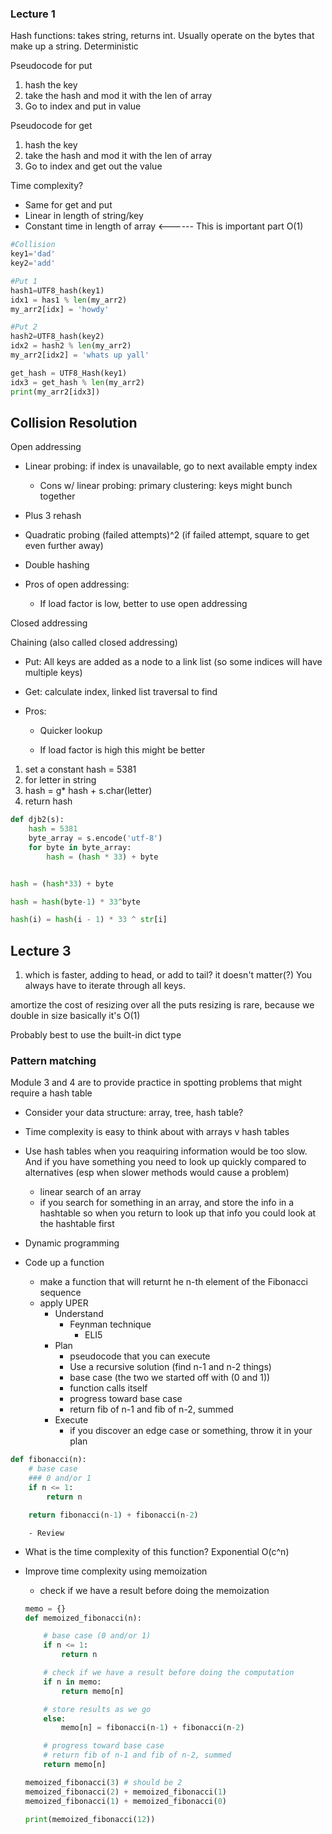 ### Lecture 1
Hash functions: takes string, returns int. Usually operate on the bytes that make up a string. Deterministic

Pseudocode for put
1. hash the key
2. take the hash and mod it with the len of array
3. Go to index and put in value

Pseudocode for get
1. hash the key
2. take the hash and mod it with the len of array
3. Go to index and get out the value

Time complexity?
- Same for get and put
- Linear in length of string/key
- Constant time in length of array <------ This is important part
O(1)

```python
#Collision
key1='dad'
key2='add'

#Put 1
hash1=UTF8_hash(key1)
idx1 = has1 % len(my_arr2)
my_arr2[idx] = 'howdy'

#Put 2
hash2=UTF8_hash(key2)
idx2 = hash2 % len(my_arr2)
my_arr2[idx2] = 'whats up yall'

get_hash = UTF8_Hash(key1)
idx3 = get_hash % len(my_arr2)
print(my_arr2[idx3])
```

## Collision Resolution

Open addressing 

- Linear probing: if index is unavailable, go to next available empty index
    - Cons w/ linear probing: primary clustering: keys might bunch together

- Plus 3 rehash

- Quadratic probing (failed attempts)^2 (if failed attempt, square to get even further away)

- Double hashing 

- Pros of open addressing:

    - If load factor is low, better to use open addressing


Closed addressing

Chaining (also called closed addressing)

- Put: All keys are added as a node to a link list (so some indices will have multiple keys)

- Get: calculate index, linked list traversal to find

- Pros:

    - Quicker lookup

    - If load factor is high this might be better


1. set a constant hash = 5381
2. for letter in string
3. hash = g* hash + s.char(letter)
2. return hash

```python
def djb2(s):
    hash = 5381
    byte_array = s.encode('utf-8')
    for byte in byte_array:
        hash = (hash * 33) + byte


hash = (hash*33) + byte

hash = hash(byte-1) * 33^byte

hash(i) = hash(i - 1) * 33 ^ str[i]
```

## Lecture 3
1. which is faster, adding to head, or add to tail? it doesn't matter(?) 
You always have to iterate through all keys.

amortize the cost of resizing over all the puts
resizing is rare, because we double in size
basically it's O(1)

Probably best to use the built-in dict type

### Pattern matching 
Module 3 and 4 are to provide practice in spotting problems that might require a hash table

- Consider your data structure: array, tree, hash table?

- Time complexity is easy to think about with arrays v hash tables

- Use hash tables when you reaquiring information would be too slow. And if you have something you need to look up quickly
compared to alternatives (esp when slower methods would cause a problem)
    - linear search of an array
    - if you search for something in an array, and store the info in a hashtable so when you return to look up that info you could look
    at the hashtable first 

- Dynamic programming

- Code up a function
    - make a function that will returnt he n-th element of the Fibonacci sequence
    - apply UPER
        - Understand
            - Feynman technique
                - ELI5 
        - Plan
            - pseudocode that you can execute
            - Use a recursive solution (find n-1 and n-2 things)
            - base case (the two we started off with (0 and 1))
            - function calls itself
            - progress toward base case
            - return fib of n-1 and fib of n-2, summed
        - Execute
            - if you discover an edge case or something, throw it in your plan

```python
def fibonacci(n):
    # base case
    ### 0 and/or 1
    if n <= 1:
        return n

    return fibonacci(n-1) + fibonacci(n-2)
```
            
        - Review

- What is the time complexity of this function? Exponential O(c^n)

- Improve time complexity using memoization
    - check if we have a result before doing the memoization

    ```python
    memo = {}
    def memoized_fibonacci(n):

        # base case (0 and/or 1)
        if n <= 1:
            return n

        # check if we have a result before doing the computation
        if n in memo:
            return memo[n]
    
        # store results as we go
        else: 
            memo[n] = fibonacci(n-1) + fibonacci(n-2)
    
        # progress toward base case
        # return fib of n-1 and fib of n-2, summed 
        return memo[n]

    memoized_fibonacci(3) # should be 2
    memoized_fibonacci(2) + memoized_fibonacci(1)
    memoized_fibonacci(1) + memoized_fibonacci(0)

    print(memoized_fibonacci(12))
    ```
